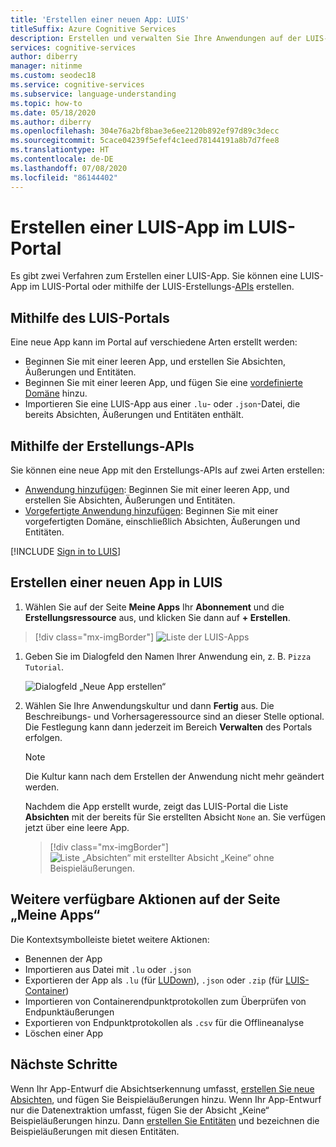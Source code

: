 ```yaml
---
title: 'Erstellen einer neuen App: LUIS'
titleSuffix: Azure Cognitive Services
description: Erstellen und verwalten Sie Ihre Anwendungen auf der LUIS-Webseite (Language Understanding Intelligent Service).
services: cognitive-services
author: diberry
manager: nitinme
ms.custom: seodec18
ms.service: cognitive-services
ms.subservice: language-understanding
ms.topic: how-to
ms.date: 05/18/2020
ms.author: diberry
ms.openlocfilehash: 304e76a2bf8bae3e6ee2120b892ef97d89c3decc
ms.sourcegitcommit: 5cace04239f5efef4c1eed78144191a8b7d7fee8
ms.translationtype: HT
ms.contentlocale: de-DE
ms.lasthandoff: 07/08/2020
ms.locfileid: "86144402"
---
```

# <a name="create-a-new-luis-app-in-the-luis-portal"></a>Erstellen einer LUIS-App im LUIS-Portal
Es gibt zwei Verfahren zum Erstellen einer LUIS-App. Sie können eine LUIS-App im LUIS-Portal oder mithilfe der LUIS-Erstellungs-[APIs](developer-reference-resource.md) erstellen.

## <a name="using-the-luis-portal"></a>Mithilfe des LUIS-Portals

Eine neue App kann im Portal auf verschiedene Arten erstellt werden:

* Beginnen Sie mit einer leeren App, und erstellen Sie Absichten, Äußerungen und Entitäten.
* Beginnen Sie mit einer leeren App, und fügen Sie eine [vordefinierte Domäne](luis-how-to-use-prebuilt-domains.md) hinzu.
* Importieren Sie eine LUIS-App aus einer `.lu`- oder `.json`-Datei, die bereits Absichten, Äußerungen und Entitäten enthält.

## <a name="using-the-authoring-apis"></a>Mithilfe der Erstellungs-APIs
Sie können eine neue App mit den Erstellungs-APIs auf zwei Arten erstellen:

* [Anwendung hinzufügen](https://westeurope.dev.cognitive.microsoft.com/docs/services/luis-programmatic-apis-v3-0-preview/operations/5890b47c39e2bb052c5b9c2f): Beginnen Sie mit einer leeren App, und erstellen Sie Absichten, Äußerungen und Entitäten.
* [Vorgefertigte Anwendung hinzufügen](https://westeurope.dev.cognitive.microsoft.com/docs/services/luis-programmatic-apis-v3-0-preview/operations/59104e515aca2f0b48c76be5): Beginnen Sie mit einer vorgefertigten Domäne, einschließlich Absichten, Äußerungen und Entitäten.


<a name="export-app"></a>
<a name="import-new-app"></a>
<a name="delete-app"></a>


[!INCLUDE [Sign in to LUIS](./includes/sign-in-process.md)]

## <a name="create-new-app-in-luis"></a>Erstellen einer neuen App in LUIS

1. Wählen Sie auf der Seite **Meine Apps** Ihr **Abonnement** und die **Erstellungsressource** aus, und klicken Sie dann auf **+ Erstellen**. 

> [!div class="mx-imgBorder"]
> ![Liste der LUIS-Apps](./media/create-app-in-portal.png)

1. Geben Sie im Dialogfeld den Namen Ihrer Anwendung ein, z. B. `Pizza Tutorial`.

    ![Dialogfeld „Neue App erstellen“](./media/create-pizza-tutorial-app-in-portal.png)

1. Wählen Sie Ihre Anwendungskultur und dann **Fertig** aus. Die Beschreibungs- und Vorhersageressource sind an dieser Stelle optional. Die Festlegung kann dann jederzeit im Bereich **Verwalten** des Portals erfolgen.

    > [!NOTE]
    > Die Kultur kann nach dem Erstellen der Anwendung nicht mehr geändert werden.

    Nachdem die App erstellt wurde, zeigt das LUIS-Portal die Liste **Absichten** mit der bereits für Sie erstellten Absicht `None` an. Sie verfügen jetzt über eine leere App.

    > [!div class="mx-imgBorder"]
    > ![Liste „Absichten“ mit erstellter Absicht „Keine“ ohne Beispieläußerungen.](media/pizza-tutorial-new-app-empty-intent-list.png)

## <a name="other-actions-available-on-my-apps-page"></a>Weitere verfügbare Aktionen auf der Seite „Meine Apps“

Die Kontextsymbolleiste bietet weitere Aktionen:

* Benennen der App
* Importieren aus Datei mit `.lu` oder `.json`
* Exportieren der App als `.lu` (für [LUDown](https://github.com/microsoft/botbuilder-tools/tree/master/packages/Ludown)), `.json` oder `.zip` (für [LUIS-Container](luis-container-howto.md))
* Importieren von Containerendpunktprotokollen zum Überprüfen von Endpunktäußerungen
* Exportieren von Endpunktprotokollen als `.csv` für die Offlineanalyse
* Löschen einer App

## <a name="next-steps"></a>Nächste Schritte

Wenn Ihr App-Entwurf die Absichtserkennung umfasst, [erstellen Sie neue Absichten](luis-how-to-add-intents.md), und fügen Sie Beispieläußerungen hinzu. Wenn Ihr App-Entwurf nur die Datenextraktion umfasst, fügen Sie der Absicht „Keine“ Beispieläußerungen hinzu. Dann [erstellen Sie Entitäten](luis-how-to-add-example-utterances.md) und bezeichnen die Beispieläußerungen mit diesen Entitäten.
